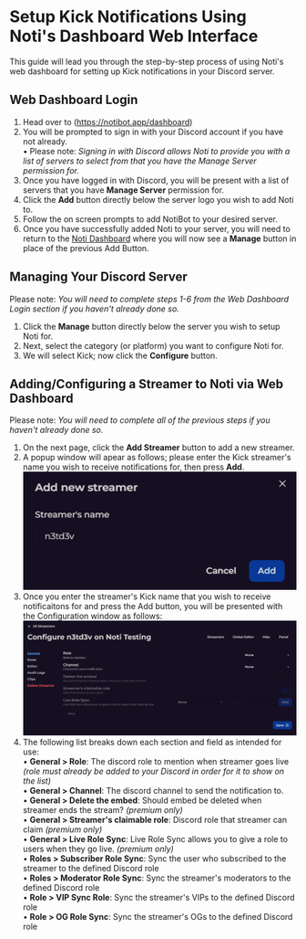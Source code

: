# Setup Kick Notifications Using Noti's Dashboard Web Interface

This guide will lead you through the step-by-step process of using Noti's web dashboard for setting up Kick notifications in your Discord server.

## Web Dashboard Login

1. Head over to (https://notibot.app/dashboard)
2. You will be prompted to sign in with your Discord account if you have not already. \
    • Please note: *Signing in with Discord allows Noti to provide you with a list of servers to select from that you have the Manage Server permission for.*
3. Once you have logged in with Discord, you will be present with a list of servers that you have **Manage Server** permission for.
4. Click the **Add** button directly below the server logo you wish to add Noti to.
5. Follow the on screen prompts to add NotiBot to your desired server.
6. Once you have successfully added Noti to your server, you will need to return to the [Noti Dashboard](https://notibot.app/dashboard) where you will now see a **Manage** button in place of the previous Add Button.   

## Managing Your Discord Server

Please note: *You will need to complete steps 1-6 from the Web Dashboard Login section if you haven't already done so.*

1. Click the **Manage** button directly below the server you wish to setup Noti for.
2. Next, select the category (or platform) you want to configure Noti for.
3. We will select Kick; now click the **Configure** button.

## Adding/Configuring a Streamer to Noti via Web Dashboard

Please note: *You will need to complete all of the previous steps if you haven't already done so.*

1. On the next page, click the **Add Streamer** button to add a new streamer.
2. A popup window will apear as follows; please enter the Kick streamer's name you wish to receive notifications for, then press **Add**.
![](../../.gitbook/assets/streamer_web_dashboard_addstreamer.png)
3. Once you enter the streamer's Kick name that you wish to receive notificaitons for and press the Add button, you will be presented with the Configuration window as follows:
![](../../.gitbook/assets/streamer_web_dashboard_configurestreamer.png)
4. The following list breaks down each section and field as intended for use: \
   • **General > Role**: The discord role to mention when streamer goes live *(role must already be added to your Discord in order for it  to show on the list)* \
   • **General > Channel**: The discord channel to send the notification to. \
   • **General > Delete the embed**: Should embed be deleted when streamer ends the stream? *(premium only)* \
   • **General > Streamer's claimable role**: Discord role that streamer can claim *(premium only)* \
   • **General > Live Role Sync**: Live Role Sync allows you to give a role to users when they go live. *(premium only)* \
   • **Roles > Subscriber Role Sync**: Sync the user who subscribed to the streamer to the defined Discord role \
   • **Roles > Moderator Role Sync**: Sync the streamer's moderators to the defined Discord role \
   • **Role > VIP Sync Role**: Sync the streamer's VIPs to the defined Discord role \
   • **Role > OG Role Sync**: Sync the streamer's OGs to the defined Discord role
